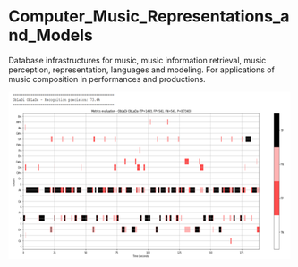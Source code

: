 # Computer_Music_Representations_and_Models
Database infrastructures for music, music information retrieval, music perception, representation, languages and modeling.
For applications of music composition in performances and productions.

<p align=center>
  <picture>
    <img src="./img/4 obladi oblada.png" height="300"/>
  </picture>
</p>
